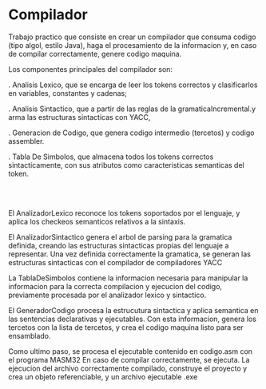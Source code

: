 # Compilador


Trabajo practico que consiste en crear un compilador que consuma codigo (tipo algol, estilo Java), haga el procesamiento de la informacion y, en caso de compilar correctamente, genere codigo maquina.
<br />

Los componentes principales del compilador son: 

  .  Analisis Lexico, que se encarga de leer los tokens correctos y clasificarlos en variables, constantes y cadenas;  
  
  .  Analisis Sintactico, que a partir de las reglas de la gramaticaIncremental.y  arma las estructuras sintacticas con YACC, 
  
  .  Generacion de Codigo, que genera codigo intermedio (tercetos) y codigo assembler.
  
  .  Tabla De Simbolos, que almacena todos los tokens correctos sintacticamente, con sus atributos como caracteristicas semanticas del token.  


<br />      
<br />  

El AnalizadorLexico reconoce los tokens soportados por el lenguaje, y aplica los checkeos semanticos relativos a la sintaxis.

El AnalizadorSintactico genera el arbol de parsing para la gramatica definida, creando las estructuras sintacticas propias del lenguaje a representar. Una vez definida correctamente la gramatica, se generan las estructuras sintacticas con el compilador de compiladores YACC 

La TablaDeSimbolos contiene la informacion necesaria para manipular la informacion para la correcta compilacion y ejecucion del codigo, previamente procesada por el analizador lexico y sintactico.

El GeneradorCodigo procesa la estrucutura sintactica y aplica semantica en las sentencias declarativas y ejecutables. Con esta informacion, genera los tercetos 
con la lista de tercetos, y crea el codigo maquina listo para ser ensamblado.


Como ultimo paso, se procesa el ejecutable contenido en codigo.asm con el programa MASM32
En caso de compilar correctamente, se ejecuta. La ejecucion del archivo correctamente compilado, construye el proyecto y crea un objeto referenciable, y un archivo ejecutable .exe

